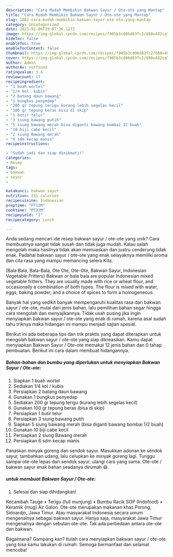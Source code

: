```yaml
---
description: "Cara Mudah Membikin Bakwan Sayur / Ote-ote yang Mantap"
title: "Cara Mudah Membikin Bakwan Sayur / Ote-ote yang Mantap"
slug: 1882-cara-mudah-membikin-bakwan-sayur-ote-ote-yang-mantap
category: Uncategorized
date: 2023-02-06T19:07:26.127Z
image: https://img-global.cpcdn.com/recipes/f905b3cd06d83fc2/680x482cq70/bakwan-sayur-ote-ote-foto-resep-utama.jpg
hideToc: false
enableToc: true
enableTocContent: false
thumbnail: https://img-global.cpcdn.com/recipes/f905b3cd06d83fc2/680x482cq70/bakwan-sayur-ote-ote-foto-resep-utama.jpg
cover: https://img-global.cpcdn.com/recipes/f905b3cd06d83fc2/680x482cq70/bakwan-sayur-ote-ote-foto-resep-utama.jpg
author: Admin
authorAv: notfound
ratingvalue: 3.4
reviewcount: 17
recipeingredient:
- "1 buah wortel"
- "1/4 kol  kubis"
- "2 batang daun bawang"
- "1 bungkus penyedap"
- "200 gr tepung terigu kurang lebih segelas kecil"
- "100 gr tepung beras bisa di skip"
- "1 butir telur"
- "3 siung bawang putih"
- "5 siung bawang merah bisa diganti bawang bombai 12 buah"
- "10 biji cabe kecil"
- "2 siung Bawang merah"
- "6 sdm kecap manis"
recipeinstructions:

- "Sudah jadi dan siap dinikmati!"
categories:
- Resep
tags:
- bakwan
- sayur
- 

katakunci: bakwan sayur  
nutrition: 231 calories
recipecuisine: Indonesian
preptime: "PT12M"
cooktime: "PT32M"
recipeyield: "2"
recipecategory: Lunch

---
```





Anda sedang mencari ide resep bakwan sayur / ote-ote yang unik? Cara membuatnya sangat tidak susah dan tidak juga mudah. Kalau salah mengolah maka hasilnya tidak akan memuaskan dan justru cenderung tidak enak. Padahal bakwan sayur / ote-ote yang enak selayaknya memiliki aroma dan cita rasa yang mampu memancing selera Kita.





(Bala Bala, Bala-Bala, Ote Ote, Ote-Ote, Bakwan Sayur, Indonesian Vegetable Fritters) Bakwan or bala bala are popular Indonesian mixed vegetable fritters. They are usually made with rice or wheat flour, and occasionally a combination of both types. The flour is mixed with water, eggs, baking powder, and a choice of spices to form a homogeneous.

Banyak hal yang sedikit banyak mempengaruhi kualitas rasa dari bakwan sayur / ote-ote, mulai dari jenis bahan, lalu pemilihan bahan segar hingga cara mengolah dan menyajikannya. Tidak usah pusing jika ingin menyiapkan bakwan sayur / ote-ote yang enak di rumah, karena asal sudah tahu triknya maka hidangan ini mampu menjadi sajian spesial.






Berikut ini ada beberapa tips dan trik praktis yang dapat diterapkan untuk mengolah bakwan sayur / ote-ote yang siap dikreasikan. Kamu dapat menyiapkan Bakwan Sayur / Ote-ote memakai 12 jenis bahan dan 0 tahap pembuatan. Berikut ini cara dalam membuat hidangannya.

<!--inarticleads1-->

##### Bahan-bahan dan bumbu yang diperlukan untuk menyiapkan Bakwan Sayur / Ote-ote:

1. Siapkan 1 buah wortel
1. Sediakan 1/4 kol / kubis
1. Persiapkan 2 batang daun bawang
1. Gunakan 1 bungkus penyedap
1. Sediakan 200 gr tepung terigu (kurang lebih segelas kecil)
1. Gunakan 100 gr tepung beras (bisa di skip)
1. Persiapkan 1 butir telur
1. Persiapkan 3 siung bawang putih
1. Siapkan 5 siung bawang merah (bisa diganti bawang bombai 1/2 buah)
1. Gunakan 10 biji cabe kecil
1. Persiapkan 2 siung Bawang merah
1. Persiapkan 6 sdm kecap manis


Panaskan minyak goreng dan sendok sayur. Masukkan adonan ke sendok sayur, tambahkan udang, lalu celupkan ke minyak goreng lagi. Tunggu sampai ote-ote lepas dari sendok sayur, ulangi cara yang sama. Ote-ote / bakwan sayur enak bahan seadanya dirumah 😆. 

<!--inarticleads2-->

#####  untuk membuat Bakwan Sayur / Ote-ote:


1. Selesai dan siap dihidangkan!

Kecambah Tauge • Terigu (full munjung) • Bumbu Racik SOP (Indofood) • Keramik (mug) Air Galon. Ote-ote merupakan makanan khas Porong, Sidoardjo, Jawa Timur. Atau masyarakat Indonesia secara umum mengenalnya sebagai bakwan sayur. Hanya saja, masyarakat Jawa Timur mengenalnya dengan sebutan ote-ote. Tak ada perbedaan antara ote-ote dan bakwan. 

Bagaimana? Gampang kan? Itulah cara menyiapkan bakwan sayur / ote-ote yang bisa kamu lakukan di rumah. Semoga bermanfaat dan selamat mencoba!
